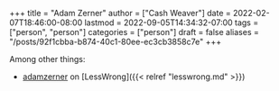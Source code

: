 +++
title = "Adam Zerner"
author = ["Cash Weaver"]
date = 2022-02-07T18:46:00-08:00
lastmod = 2022-09-05T14:34:32-07:00
tags = ["person", "person"]
categories = ["person"]
draft = false
aliases = "/posts/92f1cbba-b874-40c1-80ee-ec3cb3858c7e"
+++

Among other things:

-   [adamzerner](https://www.lesswrong.com/users/adamzerner) on [LessWrong]({{< relref "lesswrong.md" >}})
